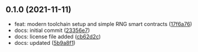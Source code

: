 ## 0.1.0 (2021-11-11)

- feat: modern toolchain setup and simple RNG smart contracts ([17f6a76](https://github.com/kleros/kleros-v2/commit/17f6a76))
- docs: initial commit ([23356e7](https://github.com/kleros/kleros-v2/commit/23356e7))
- docs: license file added ([cb62d2c](https://github.com/kleros/kleros-v2/commit/cb62d2c))
- docs: updated ([5b9a8f1](https://github.com/kleros/kleros-v2/commit/5b9a8f1))
